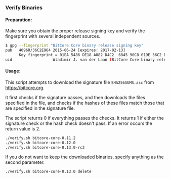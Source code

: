 ### Verify Binaries

#### Preparation:

Make sure you obtain the proper release signing key and verify the fingerprint with several independent sources.

```sh
$ gpg --fingerprint "BitCore Core binary release signing key"
pub   4096R/36C2E964 2015-06-24 [expires: 2017-02-13]
      Key fingerprint = 01EA 5486 DE18 A882 D4C2  6845 90C8 019E 36C2 E964
uid                  Wladimir J. van der Laan (BitCore Core binary release signing key) <laanwj@gmail.com>
```

#### Usage:

This script attempts to download the signature file `SHA256SUMS.asc` from https://bitcore.org.

It first checks if the signature passes, and then downloads the files specified in the file, and checks if the hashes of these files match those that are specified in the signature file.

The script returns 0 if everything passes the checks. It returns 1 if either the signature check or the hash check doesn't pass. If an error occurs the return value is 2.


```sh
./verify.sh bitcore-core-0.11.2
./verify.sh bitcore-core-0.12.0
./verify.sh bitcore-core-0.13.0-rc3
```

If you do not want to keep the downloaded binaries, specify anything as the second parameter.

```sh
./verify.sh bitcore-core-0.13.0 delete
```
